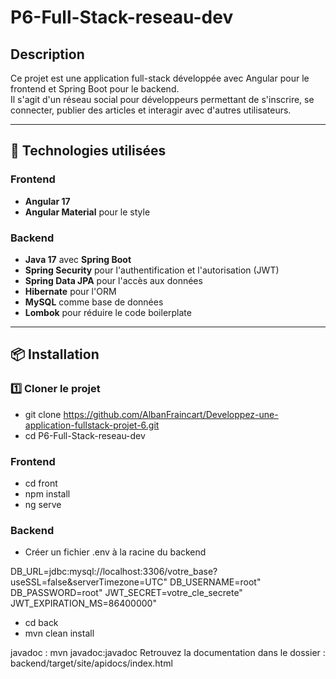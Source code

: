 # P6-Full-Stack-reseau-dev

## Description

Ce projet est une application full-stack développée avec Angular pour le frontend et Spring Boot pour le backend.  
Il s'agit d'un réseau social pour développeurs permettant de s'inscrire, se connecter, publier des articles et interagir avec d'autres utilisateurs.

---

## 🚀 Technologies utilisées

### Frontend

- **Angular 17**
- **Angular Material** pour le style

### Backend

- **Java 17** avec **Spring Boot**
- **Spring Security** pour l'authentification et l'autorisation (JWT)
- **Spring Data JPA** pour l'accès aux données
- **Hibernate** pour l'ORM
- **MySQL** comme base de données
- **Lombok** pour réduire le code boilerplate

---

## 📦 Installation

### 1️⃣ Cloner le projet

- git clone https://github.com/AlbanFraincart/Developpez-une-application-fullstack-projet-6.git
- cd P6-Full-Stack-reseau-dev

### Frontend

- cd front
- npm install
- ng serve

### Backend

- Créer un fichier .env à la racine du backend

DB_URL=jdbc:mysql://localhost:3306/votre_base?useSSL=false&serverTimezone=UTC"
DB_USERNAME=root"
DB_PASSWORD=root"
JWT_SECRET=votre_cle_secrete"
JWT_EXPIRATION_MS=86400000"

- cd back
- mvn clean install

javadoc : mvn javadoc:javadoc
Retrouvez la documentation dans le dossier : backend/target/site/apidocs/index.html

